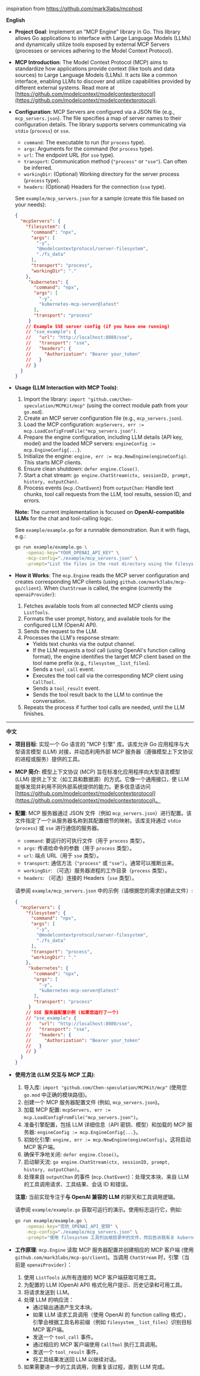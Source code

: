 inspiration from https://github.com/mark3labs/mcphost

**English**

*   **Project Goal**: Implement an "MCP Engine" library in Go. This library allows Go applications to interface with Large Language Models (LLMs) and dynamically utilize tools exposed by external MCP Servers (processes or services adhering to the Model Context Protocol).
*   **MCP Introduction**: The Model Context Protocol (MCP) aims to standardize how applications provide context (like tools and data sources) to Large Language Models (LLMs). It acts like a common interface, enabling LLMs to discover and utilize capabilities provided by different external systems. Read more at [https://github.com/modelcontext/modelcontextprotocol](https://github.com/modelcontext/modelcontextprotocol).
*   **Configuration**: MCP Servers are configured via a JSON file (e.g., `mcp_servers.json`). The file specifies a map of server names to their configuration details. The library supports servers communicating via `stdio` (`process`) or `sse`.
    *   `command`: The executable to run (for `process` type).
    *   `args`: Arguments for the command (for `process` type).
    *   `url`: The endpoint URL (for `sse` type).
    *   `transport`: Communication method (`"process"` or `"sse"`). Can often be inferred.
    *   `workingDir`: (Optional) Working directory for the server process (`process` type).
    *   `headers`: (Optional) Headers for the connection (`sse` type).

    See `example/mcp_servers.json` for a sample (create this file based on your needs):
    ```json
    {
      "mcpServers": {
        "filesystem": {
          "command": "npx",
          "args": [
            "-y",
            "@modelcontextprotocol/server-filesystem",
            "./fs_data" 
          ],
          "transport": "process", 
          "workingDir": "."
        },
         "kubernetes": {
           "command": "npx",
           "args": [
             "-y",
             "kubernetes-mcp-server@latest"
           ],
           "transport": "process"
         }
        // Example SSE server config (if you have one running)
        // "sse_example": {
        //   "url": "http://localhost:8080/sse",
        //   "transport": "sse",
        //   "headers": {
        //     "Authorization": "Bearer your_token"
        //   }
        // }
      }
    }
    ```
*   **Usage (LLM Interaction with MCP Tools)**: 
    1.  Import the library: `import "github.com/Chen-speculation/MCPKit/mcp"` (using the correct module path from your `go.mod`).
    2.  Create an MCP server configuration file (e.g., `mcp_servers.json`).
    3.  Load the MCP configuration: `mcpServers, err := mcp.LoadConfigFromFile("mcp_servers.json")`.
    4.  Prepare the engine configuration, including LLM details (API key, model) and the loaded MCP servers: `engineConfig := mcp.EngineConfig{...}`.
    5.  Initialize the engine: `engine, err := mcp.NewEngine(engineConfig)`. This starts MCP clients.
    6.  Ensure clean shutdown: `defer engine.Close()`.
    7.  Start a chat stream: `go engine.ChatStream(ctx, sessionID, prompt, history, outputChan)`.
    8.  Process events (`mcp.ChatEvent`) from `outputChan`: Handle text chunks, tool call requests from the LLM, tool results, session ID, and errors.

    **Note:** The current implementation is focused on **OpenAI-compatible LLMs** for the chat and tool-calling logic.

    See `example/example.go` for a runnable demonstration. Run it with flags, e.g.:
    ```bash
    go run example/example.go \
        -openai-key="YOUR_OPENAI_API_KEY" \
        -mcp-config="./example/mcp_servers.json" \
        -prompt="List the files in the root directory using the filesystem tool, then tell me about kubernetes pods."
    ```
*   **How it Works**: The `mcp.Engine` reads the MCP server configuration and creates corresponding MCP clients (using `github.com/mark3labs/mcp-go/client`). When `ChatStream` is called, the engine (currently the `openaiProvider`):
    1.  Fetches available tools from all connected MCP clients using `ListTools`.
    2.  Formats the user prompt, history, and available tools for the configured LLM (OpenAI API).
    3.  Sends the request to the LLM.
    4.  Processes the LLM's response stream:
        *   Yields text chunks via the output channel.
        *   If the LLM requests a tool call (using OpenAI's function calling format), the engine identifies the target MCP client based on the tool name prefix (e.g., `filesystem__list_files`).
        *   Sends a `tool_call` event.
        *   Executes the tool call via the corresponding MCP client using `CallTool`.
        *   Sends a `tool_result` event.
        *   Sends the tool result back to the LLM to continue the conversation.
    5.  Repeats the process if further tool calls are needed, until the LLM finishes.

---

**中文**

*   **项目目标**: 实现一个 Go 语言的 "MCP 引擎" 库。该库允许 Go 应用程序与大型语言模型 (LLM) 对接，并动态利用外部 MCP 服务器（遵循模型上下文协议的进程或服务）提供的工具。
*   **MCP 简介**: 模型上下文协议 (MCP) 旨在标准化应用程序向大型语言模型 (LLM) 提供上下文（如工具和数据源）的方式。它像一个通用接口，使 LLM 能够发现并利用不同外部系统提供的能力。更多信息请访问 [https://github.com/modelcontext/modelcontextprotocol](https://github.com/modelcontext/modelcontextprotocol)。
*   **配置**: MCP 服务器通过 JSON 文件（例如 `mcp_servers.json`）进行配置。该文件指定了一个从服务器名称到其配置细节的映射。该库支持通过 `stdio` (`process`) 或 `sse` 进行通信的服务器。
    *   `command`: 要运行的可执行文件（用于 `process` 类型）。
    *   `args`: 传递给命令的参数（用于 `process` 类型）。
    *   `url`: 端点 URL（用于 `sse` 类型）。
    *   `transport`: 通信方法（`"process"` 或 `"sse"`）。通常可以推断出来。
    *   `workingDir`: （可选）服务器进程的工作目录（`process` 类型）。
    *   `headers`: （可选）连接的 Headers（`sse` 类型）。

    请参阅 `example/mcp_servers.json` 中的示例（请根据您的需求创建此文件）:
    ```json
    {
      "mcpServers": {
        "filesystem": {
          "command": "npx",
          "args": [
            "-y",
            "@modelcontextprotocol/server-filesystem",
            "./fs_data" 
          ],
          "transport": "process", 
          "workingDir": "."
        },
         "kubernetes": {
           "command": "npx",
           "args": [
             "-y",
             "kubernetes-mcp-server@latest"
           ],
           "transport": "process"
         }
        // SSE 服务器配置示例 (如果您运行了一个)
        // "sse_example": {
        //   "url": "http://localhost:8080/sse",
        //   "transport": "sse",
        //   "headers": {
        //     "Authorization": "Bearer your_token"
        //   }
        // }
      }
    }
    ```
*   **使用方法 (LLM 交互与 MCP 工具)**: 
    1.  导入库: `import "github.com/Chen-speculation/MCPKit/mcp"` (使用您 `go.mod` 中正确的模块路径)。
    2.  创建一个 MCP 服务器配置文件 (例如, `mcp_servers.json`)。
    3.  加载 MCP 配置: `mcpServers, err := mcp.LoadConfigFromFile("mcp_servers.json")`。
    4.  准备引擎配置，包括 LLM 详细信息（API 密钥、模型）和加载的 MCP 服务器: `engineConfig := mcp.EngineConfig{...}`。
    5.  初始化引擎: `engine, err := mcp.NewEngine(engineConfig)`。这将启动 MCP 客户端。
    6.  确保干净地关闭: `defer engine.Close()`。
    7.  启动聊天流: `go engine.ChatStream(ctx, sessionID, prompt, history, outputChan)`。
    8.  处理来自 `outputChan` 的事件 (`mcp.ChatEvent`)：处理文本块、来自 LLM 的工具调用请求、工具结果、会话 ID 和错误。

    **注意:** 当前实现专注于**与 OpenAI 兼容的 LLM** 的聊天和工具调用逻辑。

    请参阅 `example/example.go` 获取可运行的演示。使用标志运行它，例如:
    ```bash
    go run example/example.go \
        -openai-key="您的_OPENAI_API_密钥" \
        -mcp-config="./example/mcp_servers.json" \
        -prompt="使用 filesystem 工具列出根目录中的文件，然后告诉我有关 kubernetes pod 的信息。"
    ```
*   **工作原理**: `mcp.Engine` 读取 MCP 服务器配置并创建相应的 MCP 客户端 (使用 `github.com/mark3labs/mcp-go/client`)。当调用 `ChatStream` 时，引擎（当前是 `openaiProvider`）：
    1.  使用 `ListTools` 从所有连接的 MCP 客户端获取可用工具。
    2.  为配置的 LLM (OpenAI API) 格式化用户提示、历史记录和可用工具。
    3.  将请求发送到 LLM。
    4.  处理 LLM 的响应流：
        *   通过输出通道产生文本块。
        *   如果 LLM 请求工具调用（使用 OpenAI 的 function calling 格式），引擎会根据工具名称前缀（例如 `filesystem__list_files`）识别目标 MCP 客户端。
        *   发送一个 `tool_call` 事件。
        *   通过相应的 MCP 客户端使用 `CallTool` 执行工具调用。
        *   发送一个 `tool_result` 事件。
        *   将工具结果发送回 LLM 以继续对话。
    5.  如果需要进一步的工具调用，则重复该过程，直到 LLM 完成。 
